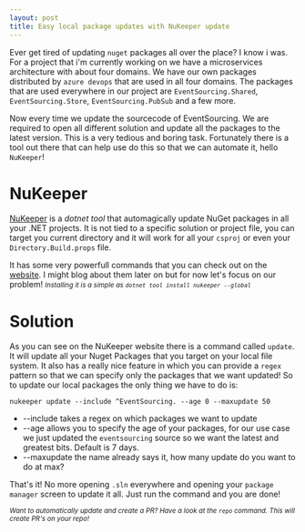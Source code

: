 ```yaml
---
layout: post
title: Easy local package updates with NuKeeper update
---
```


Ever get tired of updating `nuget` packages all over the place? I know i was. For a project that i'm currently working on we have a microservices architecture with about four domains. We have our own packages distributed by `azure devops` that are used in all four domains. The packages that are used everywhere in our project are `EventSourcing.Shared`, `EventSourcing.Store`, `EventSourcing.PubSub` and a few more.

Now every time we update the sourcecode of EventSourcing. We are required to open all different solution and update all the packages to the latest version. This is a very tedious and boring task. Fortunately there is a tool out there that can help use do this so that we can automate it, hello `NuKeeper`!

<!--more-->

# NuKeeper

[NuKeeper](https://github.com/NuKeeperDotNet/NuKeeper) is a *dotnet tool* that automagically update NuGet packages in all your .NET projects. It is not tied to a specific solution or project file, you can target you current directory and it will work for all your `csproj` or even your `Directory.Build.props` file. 

It has some very powerfull commands that you can check out on the [website](https://github.com/NuKeeperDotNet/NuKeeper#commands). I might blog about them later on but for now let's focus on our problem!
<em><small>
Installing it is a simple as `dotnet tool install nukeeper --global`
</small></em>

# Solution
As you can see on the NuKeeper website there is a command called `update`. It will update all your Nuget Packages that you target on your local file system. It also has a really nice feature in which you can provide a `regex` pattern so that we can specify only the packages that we want updated! So to update our local packages the only thing we have to do is:

`nukeeper update --include ^EventSourcing. --age 0 --maxupdate 50`

* --include takes a regex on which packages we want to update
* --age allows you to specify the age of your packages, for our use case we just updated the `eventsourcing` source so we want the latest and greatest bits. Default is 7 days.
* --maxupdate the name already says it, how many update do you want to do at max?

That's it! No more opening `.sln` everywhere and opening your `package manager` screen to update it all. Just run the command and you are done!

<em><small>
Want to automatically update and create a PR? Have a look at the `repo` command. This will create PR's on your repo!
</small></em>

